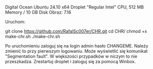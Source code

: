 Digital Ocean Ubuntu 24.10 x64 Droplet "Regular Intel" CPU, 512 MB Memory / 10 GB Disk
Obraz: 7.16

Uruchom:

git clone https://github.com/RafalSc007er/CHR.git
cd CHR/
chmod +x make-chr.sh
./make-chr.sh

Po uruchomieniu zaloguj się na login admin hasło CHANGEME.
Należy zmienić to przy pierwszym logowaniu.
Może wyświetlić się komunikat "Segmentation fault". W większości przypadków w niczym to nie przeszkadza.
Zrestartuj droplet i zaloguj się za pomocą Winbox.
